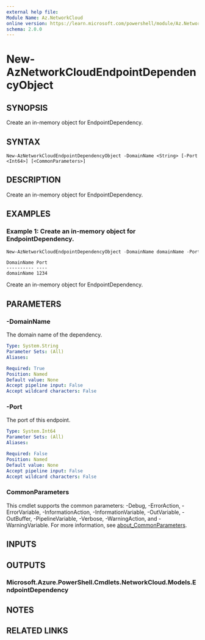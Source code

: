 ```yaml
---
external help file:
Module Name: Az.NetworkCloud
online version: https://learn.microsoft.com/powershell/module/Az.NetworkCloud/new-aznetworkcloudendpointdependencyobject
schema: 2.0.0
---
```


# New-AzNetworkCloudEndpointDependencyObject

## SYNOPSIS
Create an in-memory object for EndpointDependency.

## SYNTAX

```
New-AzNetworkCloudEndpointDependencyObject -DomainName <String> [-Port <Int64>] [<CommonParameters>]
```

## DESCRIPTION
Create an in-memory object for EndpointDependency.

## EXAMPLES

### Example 1: Create an in-memory object for EndpointDependency.
```powershell
New-AzNetworkCloudEndpointDependencyObject -DomainName domainName -Port 1234
```

```output
DomainName Port
---------- ----
domainName 1234
```

Create an in-memory object for EndpointDependency.

## PARAMETERS

### -DomainName
The domain name of the dependency.

```yaml
Type: System.String
Parameter Sets: (All)
Aliases:

Required: True
Position: Named
Default value: None
Accept pipeline input: False
Accept wildcard characters: False
```

### -Port
The port of this endpoint.

```yaml
Type: System.Int64
Parameter Sets: (All)
Aliases:

Required: False
Position: Named
Default value: None
Accept pipeline input: False
Accept wildcard characters: False
```

### CommonParameters
This cmdlet supports the common parameters: -Debug, -ErrorAction, -ErrorVariable, -InformationAction, -InformationVariable, -OutVariable, -OutBuffer, -PipelineVariable, -Verbose, -WarningAction, and -WarningVariable. For more information, see [about_CommonParameters](http://go.microsoft.com/fwlink/?LinkID=113216).

## INPUTS

## OUTPUTS

### Microsoft.Azure.PowerShell.Cmdlets.NetworkCloud.Models.EndpointDependency

## NOTES

## RELATED LINKS

